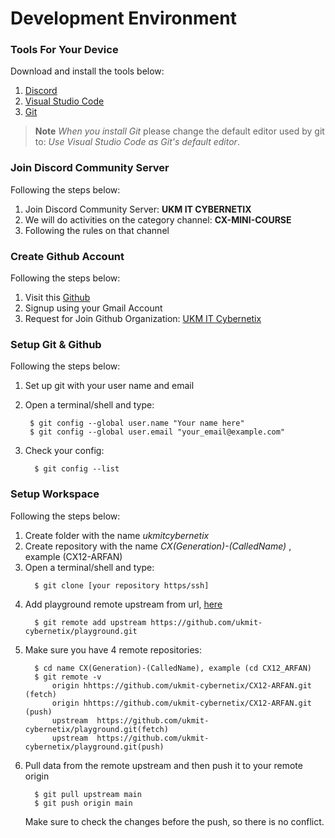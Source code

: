 # Development Environment

### Tools For Your Device

Download and install the tools below:

1. [Discord](https://discord.com/download)
2. [Visual Studio Code](https://code.visualstudio.com/download)
3. [Git](https://git-scm.com/downloads)

> **Note**
> _When you install Git_
> please change the default editor used by git to: _Use Visual Studio Code as Git's default editor_.

### Join Discord Community Server

Following the steps below:

1. Join Discord Community Server: **UKM IT CYBERNETIX**
2. We will do activities on the category channel: **CX-MINI-COURSE**
3. Following the rules on that channel

### Create Github Account

Following the steps below:

1. Visit this [Github](https://github.com)
2. Signup using your Gmail Account
3. Request for Join Github Organization: [UKM IT Cybernetix](https://github.com/ukmit-cybernetix)

### Setup Git & Github

Following the steps below:

1. Set up git with your user name and email
2. Open a terminal/shell and type:

   ```
    $ git config --global user.name "Your name here"
    $ git config --global user.email "your_email@example.com"
   ```

3. Check your config:

   ```
     $ git config --list
   ```

### Setup Workspace

Following the steps below:

1. Create folder with the name _ukmitcybernetix_
2. Create repository with the name _CX(Generation)-(CalledName)_ , example (CX12-ARFAN)
3. Open a terminal/shell and type:
   ```
     $ git clone [your repository https/ssh]
   ```
4. Add playground remote upstream from url, [here](https://github.com/ukmit-cybernetix/playground.git)
   ```
     $ git remote add upstream https://github.com/ukmit-cybernetix/playground.git
   ```
5. Make sure you have 4 remote repositories:
   ```
     $ cd name CX(Generation)-(CalledName), example (cd CX12_ARFAN)
     $ git remote -v
         origin hhttps://github.com/ukmit-cybernetix/CX12-ARFAN.git (fetch)
         origin hhttps://github.com/ukmit-cybernetix/CX12-ARFAN.git (push)
         upstream  https://github.com/ukmit-cybernetix/playground.git(fetch)
         upstream  https://github.com/ukmit-cybernetix/playground.git(push)
   ```
6. Pull data from the remote upstream and then push it to your remote origin
   ```
     $ git pull upstream main
     $ git push origin main
   ```
   Make sure to check the changes before the push, so there is no conflict.
